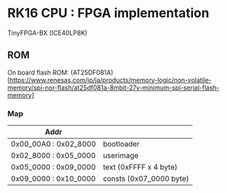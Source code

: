 # RK16 CPU : FPGA implementation

TinyFPGA-BX (ICE40LP8K)

## ROM

On board flash ROM: (AT25DF081A)[https://www.renesas.com/jp/ja/products/memory-logic/non-volatile-memory/spi-nor-flash/at25df081a-8mbit-27v-minimum-spi-serial-flash-memory]

### Map

| Addr                  |                         |
| --------------------- | ----------------------- |
| 0x00_00A0 : 0x02_8000 | bootloader              |
| 0x02_8000 : 0x05_0000 | userimage               |
| 0x05_0000 : 0x09_0000 | text (0xFFFF x 4 byte)  |
| 0x09_0000 : 0x10_0000 | consts (0x07_0000 byte) |
